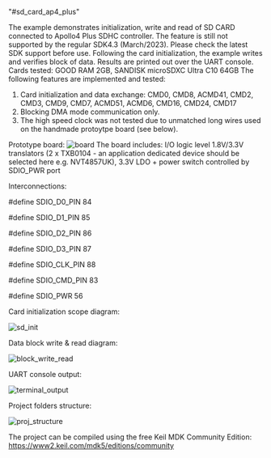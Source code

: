 "#sd_card_ap4_plus" 

The example demonstrates initialization, write and read of SD CARD connected to Apollo4 Plus SDHC controller. The feature is still not supported
by the regular SDK4.3 (March/2023). Please check the latest SDK support before use. Following the card initialization, the example writes and verifies block of data. Results are printed out over the UART console. Cards tested: GOOD RAM 2GB, SANDISK microSDXC Ultra C10 64GB
The following features are implemented and tested:
1. Card initialization and data exchange: CMD0, CMD8, ACMD41, CMD2, CMD3, CMD9, CMD7, ACMD51, ACMD6, CMD16, CMD24, CMD17
2. Blocking DMA mode communication only.
3. The high speed clock was not tested due to unmatched long wires used on the handmade protoytpe board (see below).

Prototype board:
![board](https://user-images.githubusercontent.com/69169627/226170090-01f10c68-1e93-410a-b8b8-1613e9e38673.png)
The board includes: I/O logic level 1.8V/3.3V translators (2 x TXB0104 - an application dedicated device should be selected here e.g. NVT4857UK), 3.3V LDO + power switch controlled by SDIO_PWR port

Interconnections:

#define SDIO_D0_PIN   84

#define SDIO_D1_PIN   85

#define SDIO_D2_PIN   86

#define SDIO_D3_PIN   87

#define SDIO_CLK_PIN  88

#define SDIO_CMD_PIN  83

#define SDIO_PWR      56

Card initialization scope diagram:

![sd_init](https://user-images.githubusercontent.com/69169627/226170341-06f83fde-5c2f-45b2-8b62-35dec15a0acb.png)

Data block write & read diagram:

![block_write_read](https://user-images.githubusercontent.com/69169627/226170364-9f9e4255-563e-4e21-bdab-5ddf28e78c21.png)

UART console output:

![terminal_output](https://user-images.githubusercontent.com/69169627/226170381-a4cdc23c-0d24-4639-b71e-735146159ad1.jpg)

Project folders structure:

![proj_structure](https://user-images.githubusercontent.com/69169627/226171105-efa22bdd-5e02-4f98-bbfc-59cc5d4416c3.png)

The project can be compiled using the free Keil MDK Community Edition: https://www2.keil.com/mdk5/editions/community
